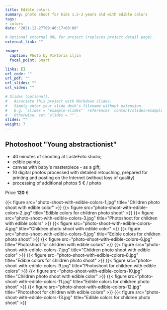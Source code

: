 ```yaml
---
title: Edible colors
summary: photo shoot for kids 1.5-3 years old with edible colors
tags:
- colors
date: "2021-12-27T09:46:17+03:00"

# Optional external URL for project (replaces project detail page).
external_link: ""

image:
  caption: Photo by Viktoria iljin
  focal_point: Smart

links: []
url_code: ""
url_pdf: ""
url_slides: ""
url_video: ""

# Slides (optional).
#   Associate this project with Markdown slides.
#   Simply enter your slide deck's filename without extension.
#   E.g. `slides = "example-slides"` references `content/slides/example-slides.md`.
#   Otherwise, set `slides = ""`.
slides: ""
weight: 7
---
```


## Photoshoot "Young abstractionist"

* 40 minutes of shooting at LasteFoto studio;
* edible paints;
* canvas with baby's masterpiece - as a gift;
* 10 digital photos processed with detailed retouching, prepared for printing and posting on the Internet (without loss of quality)
* processing of additional photos 5 € / photo

Price **120** €

{{< figure src="photo-shoot-with-edible-colors-1.jpg" title="Children photo shoot with edible color" >}}
{{< figure src="photo-shoot-with-edible-colors-2.jpg" title="Edible colors for children photo shoot" >}}
{{< figure src="photo-shoot-with-edible-colors-3.jpg" title="Photoshoot for children with edible colors" >}}
{{< figure src="photo-shoot-with-edible-colors-4.jpg" title="Children photo shoot with edible color" >}}
{{< figure src="photo-shoot-with-edible-colors-5.jpg" title="Edible colors for children photo shoot" >}}
{{< figure src="photo-shoot-with-edible-colors-6.jpg" title="Photoshoot for children with edible colors" >}}
{{< figure src="photo-shoot-with-edible-colors-7.jpg" title="Children photo shoot with edible color" >}}
{{< figure src="photo-shoot-with-edible-colors-8.jpg" title="Edible colors for children photo shoot" >}}
{{< figure src="photo-shoot-with-edible-colors-9.jpg" title="Photoshoot for children with edible colors" >}}
{{< figure src="photo-shoot-with-edible-colors-10.jpg" title="Children photo shoot with edible color" >}}
{{< figure src="photo-shoot-with-edible-colors-11.jpg" title="Edible colors for children photo shoot" >}}
{{< figure src="photo-shoot-with-edible-colors-12.jpg" title="Photoshoot for children with edible colors" >}}
{{< figure src="photo-shoot-with-edible-colors-13.jpg" title="Edible colors for children photo shoot" >}}